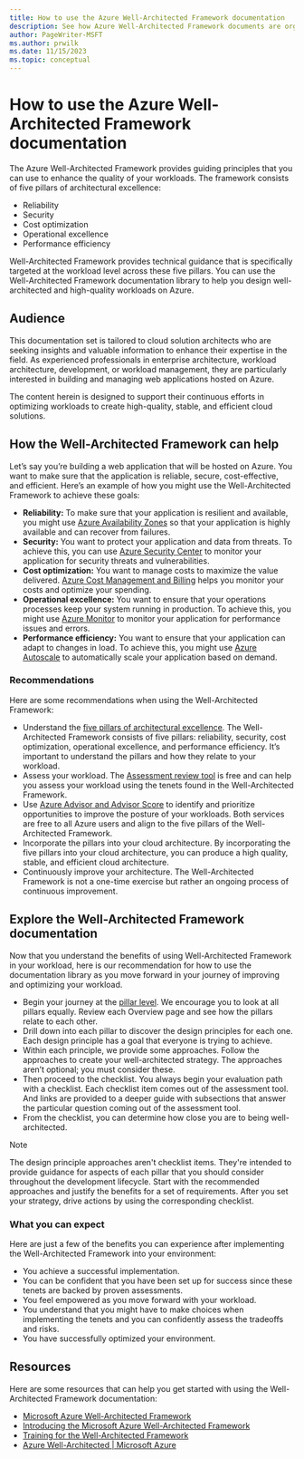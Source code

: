 ```yaml
---
title: How to use the Azure Well-Architected Framework documentation
description: See how Azure Well-Architected Framework documents are organized. Understand the meaning of bold and italic formatting in the documentation.
author: PageWriter-MSFT
ms.author: prwilk
ms.date: 11/15/2023
ms.topic: conceptual
---
```


# How to use the Azure Well-Architected Framework documentation

The Azure Well-Architected Framework provides guiding principles that you can use to enhance the quality of your workloads. The framework consists of five pillars of architectural excellence:

- Reliability
- Security
- Cost optimization
- Operational excellence
- Performance efficiency

Well-Architected Framework provides technical guidance that is specifically targeted at the workload level across these five pillars. You can use the Well-Architected Framework documentation library to help you design well-architected and high-quality workloads on Azure.

## Audience

This documentation set is tailored to cloud solution architects who are seeking insights and valuable information to enhance their expertise in the field. As experienced professionals in enterprise architecture, workload architecture, development, or workload management, they are particularly interested in building and managing web applications hosted on Azure.

The content herein is designed to support their continuous efforts in optimizing workloads to create high-quality, stable, and efficient cloud solutions.

## How the Well-Architected Framework can help

Let’s say you’re building a web application that will be hosted on Azure. You want to make sure that the application is reliable, secure, cost-effective, and efficient. Here’s an example of how you might use the Well-Architected Framework to achieve these goals:

- **Reliability:** To make sure that your application is resilient and available, you might use [Azure Availability Zones](/azure/reliability/availability-zones-overview) so that your application is highly available and can recover from failures.
- **Security:** You want to protect your application and data from threats. To achieve this, you can use [Azure Security Center](/azure/security/) to monitor your application for security threats and vulnerabilities.
- **Cost optimization:** You want to manage costs to maximize the value delivered. [Azure Cost Management and Billing](/azure/cost-management-billing/costs/) helps you monitor your costs and optimize your spending.
- **Operational excellence:** You want to ensure that your operations processes keep your system running in production. To achieve this, you might use [Azure Monitor](/azure/azure-monitor/) to monitor your application for performance issues and errors.
- **Performance efficiency:** You want to ensure that your application can adapt to changes in load. To achieve this, you might use [Azure Autoscale](/azure/azure-monitor/autoscale/autoscale-overview) to automatically scale your application based on demand.

### Recommendations

Here are some recommendations when using the Well-Architected Framework:

- Understand the [five pillars of architectural excellence](pillars.md). The Well-Architected Framework consists of five pillars: reliability, security, cost optimization, operational excellence, and performance efficiency. It’s important to understand the pillars and how they relate to your workload.
- Assess your workload. The [Assessment review tool](pillars.md#assessment-review-tool) is free and can help you assess your workload using the tenets found in the Well-Architected Framework.
- Use [Azure Advisor and Advisor Score](/azure/advisor/azure-advisor-score#introduction-to-advisor-score) to identify and prioritize opportunities to improve the posture of your workloads. Both services are free to all Azure users and align to the five pillars of the Well-Architected Framework.
- Incorporate the pillars into your cloud architecture. By incorporating the five pillars into your cloud architecture, you can produce a high quality, stable, and efficient cloud architecture.
- Continuously improve your architecture. The Well-Architected Framework is not a one-time exercise but rather an ongoing process of continuous improvement.

## Explore the Well-Architected Framework documentation

Now that you understand the benefits of using Well-Architected Framework in your workload, here is our recommendation for how to use the documentation library as you move forward in your journey of improving and optimizing your workload.

- Begin your journey at the [pillar level](pillars.md). We encourage you to look at all pillars equally. Review each Overview page and see how the pillars relate to each other.
- Drill down into each pillar to discover the design principles for each one. Each design principle has a goal that everyone is trying to achieve.
- Within each principle, we provide some approaches. Follow the approaches to create your well-architected strategy. The approaches aren’t optional; you must consider these.
- Then proceed to the checklist.  You always begin your evaluation path with a checklist. Each checklist item comes out of the assessment tool. And links are provided to a deeper guide with subsections that answer the particular question coming out of the assessment tool.
- From the checklist, you can determine how close you are to being well-architected.

> [!NOTE]
> The design principle approaches aren't checklist items. They're intended to provide guidance for aspects of each pillar that you should consider throughout the development lifecycle. Start with the recommended approaches and justify the benefits for a set of requirements. After you set your strategy, drive actions by using the corresponding checklist.

### What you can expect

Here are just a few of the benefits you can experience after implementing the Well-Architected Framework into your environment:

- You achieve a successful implementation.
- You can be confident that you have been set up for success since these tenets are backed by proven assessments.
- You feel empowered as you move forward with your workload.
- You understand that you might have to make choices when implementing the tenets and you can confidently assess the tradeoffs and risks.
- You have successfully optimized your environment.

## Resources

Here are some resources that can help you get started with using the Well-Architected Framework documentation:

- [Microsoft Azure Well-Architected Framework](/azure/well-architected/)
- [Introducing the Microsoft Azure Well-Architected Framework](https://azure.microsoft.com/blog/introducing-the-microsoft-azure-wellarchitected-framework/)
- [Training for the Well-Architected Framework](/training/modules/azure-well-architected-introduction/)
- [Azure Well-Architected | Microsoft Azure](https://azure.microsoft.com/solutions/cloud-enablement/well-architected/)
